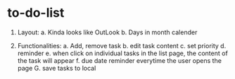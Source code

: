 # to-do-list

1. Layout:
    a. Kinda looks like OutLook
    b. Days in month calender 

2. Functionalities:
    a. Add, remove task 
    b. edit task content 
    c. set priority
    d. reminder
    e. when click on individual tasks in the list page, the content of the task will appear 
    f. due date reminder everytime the user opens the page
    G. save tasks to local


